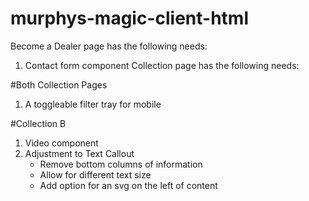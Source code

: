 # murphys-magic-client-html

Become a Dealer page has the following needs:

1. Contact form component
Collection page has the following needs:

#Both Collection Pages
1. A toggleable filter tray for mobile

#Collection B
1. Video component
2. Adjustment to Text Callout
    - Remove bottom columns of information
    - Allow for different text size
    - Add option for an svg on the left of content
